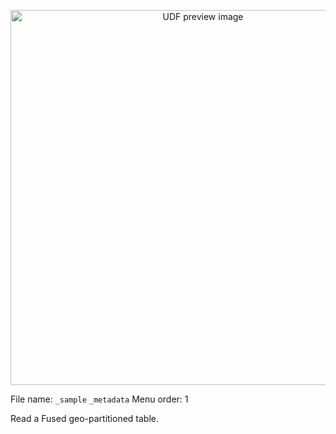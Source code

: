 <!--fused:pin=99-->
<!--fused:preview-->
<p align="center"><img src="https://fused-magic.s3.us-west-2.amazonaws.com/thumbnails/udf_cards/fused_parquet.png" width="600" alt="UDF preview image"></p>

<!--fused:filePreview-->
File name: `_sample` `_metadata`
Menu order: 1

<!--fused:readme-->
Read a Fused geo-partitioned table.
